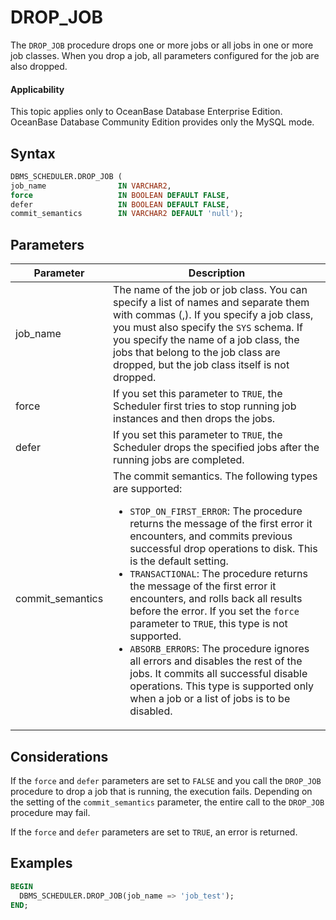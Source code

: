 # DROP_JOB

The `DROP_JOB` procedure drops one or more jobs or all jobs in one or more job classes. When you drop a job, all parameters configured for the job are also dropped.

  <main id="notice" >
    <h4>Applicability</h4>
    <p>This topic applies only to OceanBase Database Enterprise Edition. OceanBase Database Community Edition provides only the MySQL mode. </p>
  </main>

## Syntax

```sql
DBMS_SCHEDULER.DROP_JOB (
job_name                IN VARCHAR2,
force                   IN BOOLEAN DEFAULT FALSE,
defer                   IN BOOLEAN DEFAULT FALSE,
commit_semantics        IN VARCHAR2 DEFAULT 'null');
```

## Parameters

| Parameter | Description |
|------------------|-----------------|
| job_name | The name of the job or job class. You can specify a list of names and separate them with commas (,). If you specify a job class, you must also specify the `SYS` schema.  If you specify the name of a job class, the jobs that belong to the job class are dropped, but the job class itself is not dropped.  |
| force | If you set this parameter to `TRUE`, the Scheduler first tries to stop running job instances and then drops the jobs.  |
| defer | If you set this parameter to `TRUE`, the Scheduler drops the specified jobs after the running jobs are completed.  |
| commit_semantics | The commit semantics. The following types are supported: <ul><li> `STOP_ON_FIRST_ERROR`: The procedure returns the message of the first error it encounters, and commits previous successful drop operations to disk. This is the default setting. </li>   <li> `TRANSACTIONAL`: The procedure returns the message of the first error it encounters, and rolls back all results before the error. If you set the `force` parameter to `TRUE`, this type is not supported. </li>    <li> `ABSORB_ERRORS`: The procedure ignores all errors and disables the rest of the jobs. It commits all successful disable operations. This type is supported only when a job or a list of jobs is to be disabled. </li> </ul> |



## Considerations

If the `force` and `defer` parameters are set to `FALSE` and you call the `DROP_JOB` procedure to drop a job that is running, the execution fails. Depending on the setting of the `commit_semantics` parameter, the entire call to the `DROP_JOB` procedure may fail.

If the `force` and `defer` parameters are set to `TRUE`, an error is returned.

## Examples

```sql
BEGIN
  DBMS_SCHEDULER.DROP_JOB(job_name => 'job_test');
END;
```

